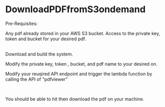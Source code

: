 # DownloadPDFfromS3ondemand
Pre-Requisites:
<br>

Any pdf already stored in your AWS S3 bucket. 
Access to the private key, token and bucket for your desired pdf.

<br>
Download and build the system.
<br>

Modify the private key, token , bucket, and pdf name to your desired on. 
<br>

Modify your reuqired API endpoint and trigger the lambda function by calling the API of "pdfviewer"

<br>

You should be able to hit then download the pdf on your machine.
